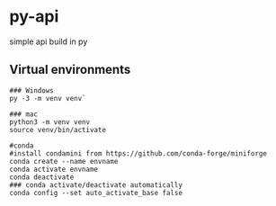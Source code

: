 # py-api
simple api build in py

## Virtual environments

``` 
### Windows
py -3 -m venv venv`

### mac
python3 -m venv venv
source venv/bin/activate

#conda
#install condamini from https://github.com/conda-forge/miniforge
conda create --name envname
conda activate envname
conda deactivate
### conda activate/deactivate automatically
conda config --set auto_activate_base false
```